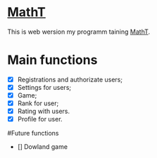 # [MathT](http://46.17.105.8/)
This is web wersion my programm taining [MathT](https://github.com/51Sirius/math_trainner).

# Main functions
- [x] Registrations and authorizate users;
- [x] Settings for users;
- [x] Game;
- [x] Rank for user;
- [x] Rating with users.
- [x] Profile for user. 

#Future functions
- [] Dowland game
